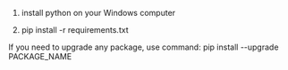 1. install python on your Windows computer

2. pip install -r requirements.txt
 
 If you need to upgrade any package, use command:
 pip install --upgrade PACKAGE_NAME
